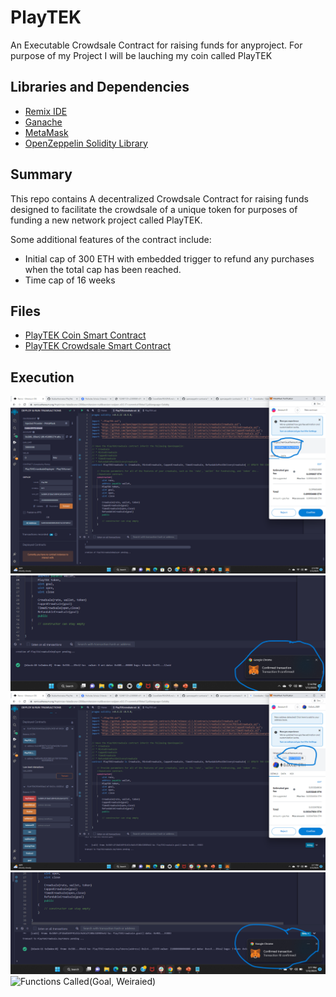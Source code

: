# PlayTEK


An Executable Crowdsale Contract for raising funds for anyproject. For purpose of my Project I will be lauching my coin called PlayTEK

## Libraries and Dependencies
* [Remix IDE](https://remix.ethereum.org)
* [Ganache](https://www.trufflesuite.com/ganache)
* [MetaMask](https://metamask.io/)
* [OpenZeppelin Solidity Library](https://docs.openzeppelin.com/contracts/4.x/)

## Summary
This repo contains A decentralized Crowdsale Contract for raising funds designed to facilitate the crowdsale of a unique token for purposes of funding a new network project called PlayTEK. 

Some additional features of the contract include:
* Initial cap of 300 ETH with embedded trigger to refund any purchases when the total cap has been reached. 
* Time cap of 16 weeks

## Files
* [PlayTEK Coin Smart Contract](PlayTEK.sol)
* [PlayTEK Crowdsale Smart Contract](PlarTEKCrowdsale.sol)

## Execution

![Contract Deployment](Images/contract_deployment.png)
![Contract Deployment Confirmed via MetaMask](Images/contract_deployment_confirmed.png)
![Buy Token](Images/buy_token.png)
![Buy Token Confirmed](Images/buy_token_confirmed.png)
![Functions Called(Goal, Weiraied)](Images/functions_called(2).png)

